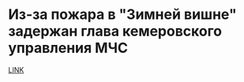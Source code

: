 # Из-за пожара в "Зимней вишне" задержан глава кемеровского управления МЧС



[LINK](https://varlamov.ru/2936128.html)